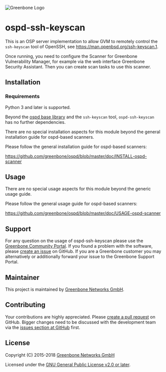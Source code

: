 ![Greenbone Logo](https://www.greenbone.net/wp-content/uploads/gb_logo_resilience_horizontal.png)

# ospd-ssh-keyscan

This is an OSP server implementation to allow GVM to remotely control
the `ssh-keyscan` tool of OpenSSH, see <https://man.openbsd.org/ssh-keyscan.1>.

Once running, you need to configure the Scanner for Greenbone Vulnerability
Manager, for example via the web interface Greenbone Security Assistant.
Then you can create scan tasks to use this scanner.

## Installation

### Requirements

Python 3 and later is supported.

Beyond the [ospd base library](https://github.com/greenbone/ospd) and the
`ssh-keyscan` tool, `ospd-ssh-keyscan` has no further dependencies.

There are no special installation aspects for this module beyond the general
installation guide for ospd-based scanners.

Please follow the general installation guide for ospd-based scanners:

  <https://github.com/greenbone/ospd/blob/master/doc/INSTALL-ospd-scanner>

## Usage

There are no special usage aspects for this module beyond the generic usage
guide.

Please follow the general usage guide for ospd-based scanners:

  <https://github.com/greenbone/ospd/blob/master/doc/USAGE-ospd-scanner>

## Support

For any question on the usage of ospd-ssh-keyscan please use the [Greenbone
Community Portal](https://community.greenbone.net/c/gse). If you found a
problem with the software, please [create an
issue](https://github.com/greenbone/ospd-ssh-keyscan/issues) on GitHub. If you
are a Greenbone customer you may alternatively or additionally forward your
issue to the Greenbone Support Portal.

## Maintainer

This project is maintained by [Greenbone Networks
GmbH](https://www.greenbone.net/).

## Contributing

Your contributions are highly appreciated. Please [create a pull
request](https://github.com/greenbone/ospd-ssh-keyscan/pulls) on GitHub. Bigger
changes need to be discussed with the development team via the [issues section
at GitHub](https://github.com/greenbone/ospd-ssh-keyscan/issues) first.

## License

Copyright (C) 2015-2018 [Greenbone Networks GmbH](https://www.greenbone.net/)

Licensed under the [GNU General Public License v2.0 or later](COPYING).
